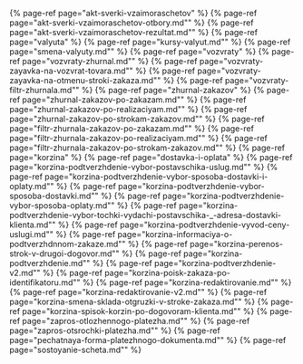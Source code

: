 ﻿{% page-ref page="akt-sverki-vzaimoraschetov" %}
{% page-ref page="akt-sverki-vzaimoraschetov-otbory.md"" %}
{% page-ref page="akt-sverki-vzaimoraschetov-rezultat.md"" %}
{% page-ref page="valyuta" %}
{% page-ref page="kursy-valyut.md"" %}
{% page-ref page="smena-valyuty.md"" %}
{% page-ref page="vozvraty" %}
{% page-ref page="vozvraty-zhurnal.md"" %}
{% page-ref page="vozvraty-zayavka-na-vozvrat-tovara.md"" %}
{% page-ref page="vozvraty-zayavka-na-otmenu-stroki-zakaza.md"" %}
{% page-ref page="vozvraty-filtr-zhurnala.md"" %}
{% page-ref page="zhurnal-zakazov" %}
{% page-ref page="zhurnal-zakazov-po-zakazam.md"" %}
{% page-ref page="zhurnal-zakazov-po-realizaciyam.md"" %}
{% page-ref page="zhurnal-zakazov-po-strokam-zakazov.md"" %}
{% page-ref page="filtr-zhurnala-zakazov-po-zakazam.md"" %}
{% page-ref page="filtr-zhurnala-zakazov-po-realizaciyam.md"" %}
{% page-ref page="filtr-zhurnala-zakazov-po-strokam-zakazov.md"" %}
{% page-ref page="korzina" %}
{% page-ref page="dostavka-i-oplata" %}
{% page-ref page="korzina-podtverzhdenie-vybor-postavschika-uslug.md"" %}
{% page-ref page="korzina-podtverzhdenie-vybor-sposoba-dostavki-i-oplaty.md"" %}
{% page-ref page="korzina-podtverzhdenie-vybor-sposoba-dostavki.md"" %}
{% page-ref page="korzina-podtverzhdenie-vybor-sposoba-oplaty.md"" %}
{% page-ref page="korzina-podtverzhdenie-vybor-tochki-vydachi-postavschika-_-adresa-dostavki-klienta.md"" %}
{% page-ref page="korzina-podtverzhdenie-vyvod-ceny-uslugi.md"" %}
{% page-ref page="korzina-informaciya-o-podtverzhdnnom-zakaze.md"" %}
{% page-ref page="korzina-perenos-strok-v-drugoi-dogovor.md"" %}
{% page-ref page="korzina-podtverzhdenie.md"" %}
{% page-ref page="korzina-podtverzhdenie-v2.md"" %}
{% page-ref page="korzina-poisk-zakaza-po-identifikatoru.md"" %}
{% page-ref page="korzina-redaktirovanie.md"" %}
{% page-ref page="korzina-redaktirovanie-v2.md"" %}
{% page-ref page="korzina-smena-sklada-otgruzki-v-stroke-zakaza.md"" %}
{% page-ref page="korzina-spisok-korzin-po-dogovoram-klienta.md"" %}
{% page-ref page="zapros-otlozhennogo-platezha.md"" %}
{% page-ref page="zapros-otsrochki-platezha.md"" %}
{% page-ref page="pechatnaya-forma-platezhnogo-dokumenta.md"" %}
{% page-ref page="sostoyanie-scheta.md"" %}
